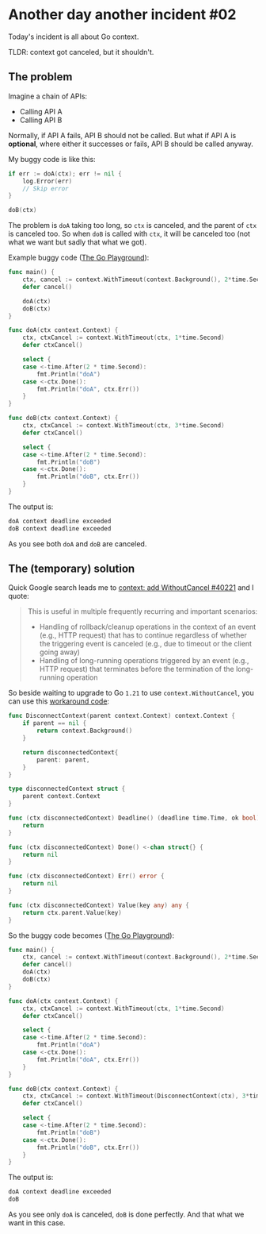 # Another day another incident #02

Today's incident is all about Go context.

TLDR: context got canceled, but it shouldn't.

## The problem

Imagine a chain of APIs:

- Calling API A
- Calling API B

Normally, if API A fails, API B should not be called.
But what if API A is **optional**, where either it successes or fails, API B should be called anyway.

My buggy code is like this:

```go
if err := doA(ctx); err != nil {
    log.Error(err)
    // Skip error
}

doB(ctx)
```

The problem is `doA` taking too long, so `ctx` is canceled, and the parent of `ctx` is canceled too.
So when `doB` is called with `ctx`, it will be canceled too (not what we want but sadly that what we got).

Example buggy code ([The Go Playground](https://go.dev/play/p/p4S27Su16VH)):

```go
func main() {
	ctx, cancel := context.WithTimeout(context.Background(), 2*time.Second)
	defer cancel()

	doA(ctx)
	doB(ctx)
}

func doA(ctx context.Context) {
	ctx, ctxCancel := context.WithTimeout(ctx, 1*time.Second)
	defer ctxCancel()

	select {
	case <-time.After(2 * time.Second):
		fmt.Println("doA")
	case <-ctx.Done():
		fmt.Println("doA", ctx.Err())
	}
}

func doB(ctx context.Context) {
	ctx, ctxCancel := context.WithTimeout(ctx, 3*time.Second)
	defer ctxCancel()

	select {
	case <-time.After(2 * time.Second):
		fmt.Println("doB")
	case <-ctx.Done():
		fmt.Println("doB", ctx.Err())
	}
}
```

The output is:

```txt
doA context deadline exceeded
doB context deadline exceeded
```

As you see both `doA` and `doB` are canceled.

## The (temporary) solution

Quick Google search leads me to [context: add WithoutCancel #40221](https://github.com/golang/go/issues/40221) and I quote:

> This is useful in multiple frequently recurring and important scenarios:
>
> - Handling of rollback/cleanup operations in the context of an event (e.g., HTTP request) that has to continue regardless of whether the triggering event is canceled (e.g., due to timeout or the client going away)
> - Handling of long-running operations triggered by an event (e.g., HTTP request) that terminates before the termination of the long-running operation

So beside waiting to upgrade to Go `1.21` to use `context.WithoutCancel`, you can use this [workaround code](https://pkg.go.dev/context@master#WithoutCancel):

```go
func DisconnectContext(parent context.Context) context.Context {
	if parent == nil {
		return context.Background()
	}

	return disconnectedContext{
		parent: parent,
	}
}

type disconnectedContext struct {
	parent context.Context
}

func (ctx disconnectedContext) Deadline() (deadline time.Time, ok bool) {
	return
}

func (ctx disconnectedContext) Done() <-chan struct{} {
	return nil
}

func (ctx disconnectedContext) Err() error {
	return nil
}

func (ctx disconnectedContext) Value(key any) any {
	return ctx.parent.Value(key)
}
```

So the buggy code becomes ([The Go Playground](https://go.dev/play/p/oIU-WxEJ_F3)):

```go
func main() {
	ctx, cancel := context.WithTimeout(context.Background(), 2*time.Second)
	defer cancel()
	doA(ctx)
	doB(ctx)
}

func doA(ctx context.Context) {
	ctx, ctxCancel := context.WithTimeout(ctx, 1*time.Second)
	defer ctxCancel()

	select {
	case <-time.After(2 * time.Second):
		fmt.Println("doA")
	case <-ctx.Done():
		fmt.Println("doA", ctx.Err())
	}
}

func doB(ctx context.Context) {
	ctx, ctxCancel := context.WithTimeout(DisconnectContext(ctx), 3*time.Second)
	defer ctxCancel()

	select {
	case <-time.After(2 * time.Second):
		fmt.Println("doB")
	case <-ctx.Done():
		fmt.Println("doB", ctx.Err())
	}
}
```

The output is:

```txt
doA context deadline exceeded
doB
```

As you see only `doA` is canceled, `doB` is done perfectly.
And that what we want in this case.

